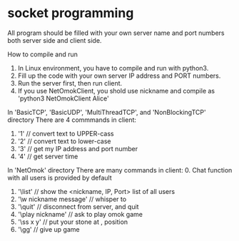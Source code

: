 # socket programming
All program should be filled with your own server name and port numbers both server side and client side.


How to compile and run
1. In Linux environment, you have to compile and run with python3.
2. Fill up the code with your own server IP address and PORT numbers.
3. Run the server first, then run client.
4. If you use NetOmokClient, you shold use nickname and compile as 'python3 NetOmokClient Alice'

    
In 'BasicTCP', 'BasicUDP', 'MultiThreadTCP', and 'NonBlockingTCP' directory
There are 4 commmands in client:
1. '1' // convert text to UPPER-cass
2. '2' // convert text to lower-case
3. '3' // get my IP address and port number
4. '4' // get server time


In 'NetOmok' directory
There are many commands in client:
0. Chat function with all users is provided by default
1. '\list' // show the <nickname, IP, Port> list of all users
2. '\w nickname message' // whisper to <nickname>
3. '\quit' // disconnect from server, and quit
4. '\play nickname' // ask <nickname> to play omok game
5. '\ss x y' // put your stone at <x>, <y> position
6. '\gg' // give up game
